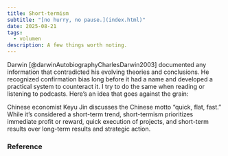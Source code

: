 ```yaml
---
title: Short-termism
subtitle: "[no hurry, no pause.](index.html)"
date: 2025-08-21
tags:
  - volumen
description: A few things worth noting.
---
```

Darwin [@darwinAutobiographyCharlesDarwin2003] documented any information that contradicted his evolving theories and conclusions. He recognized confirmation bias long before it had a name and developed a practical system to counteract it. I try to do the same when reading or listening to podcasts. Here’s an idea that goes against the grain:

Chinese economist Keyu Jin discusses the Chinese motto “quick, flat, fast.” While it’s considered a short-term trend, short-termism prioritizes immediate profit or reward, quick execution of projects, and short-term results over long-term results and strategic action.

### Reference